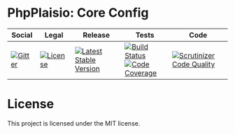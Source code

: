 # PhpPlaisio: Core Config

<table>
<thead>
<tr>
<th>Social</th>
<th>Legal</th>
<th>Release</th>
<th>Tests</th>
<th>Code</th>
</tr>
</thead>
<tbody>
<tr>
<td>
<a href="https://gitter.im/PhpPlaisio/PhpPlaisio"><img src="https://badges.gitter.im/PhpPlaisio/PhpPlaisio.svg" alt="Gitter"/></a>
</td>
<td>
<a href="https://packagist.org/packages/plaisio/config-core
"><img src="https://poser.pugx.org/plaisio/config-core/license" alt="License"/></a>
</td>
<td>
<a href="https://packagist.org/packages/plaisio/config-core"><img src="https://poser.pugx.org/plaisio/config-core/v/stable" alt="Latest Stable Version"/></a><br/>
</td>
<td><a href="https://travis-ci.org/PhpPlaisio/config-core"><img src="https://travis-ci.org/PhpPlaisio/config-core.svg?branch=master" alt="Build Status"/></a><br/>
<a href="https://scrutinizer-ci.com/g/PhpPlaisio/config-core/?branch=master"><img src="https://scrutinizer-ci.com/g/PhpPlaisio/config-core/badges/coverage.png?b=master" alt="Code Coverage"/></a><br/>
</td>
<td>
<a href="https://scrutinizer-ci.com/g/PhpPlaisio/config-core/?branch=master"><img src="https://scrutinizer-ci.com/g/PhpPlaisio/config-core/badges/quality-score.png?b=master" alt="Scrutinizer Code Quality"/></a>
</td>
</tr>
</tbody>
</table>

#  License

This project is licensed under the MIT license.
